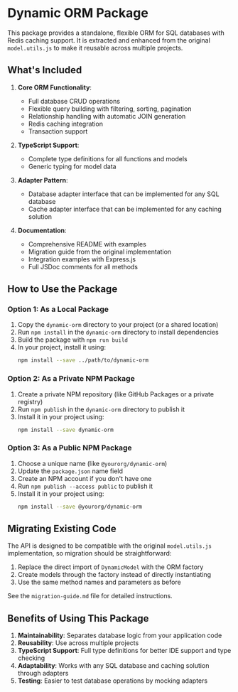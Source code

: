 # Dynamic ORM Package

This package provides a standalone, flexible ORM for SQL databases with Redis caching support. It is extracted and enhanced from the original `model.utils.js` to make it reusable across multiple projects.

## What's Included

1. **Core ORM Functionality**:
   - Full database CRUD operations
   - Flexible query building with filtering, sorting, pagination
   - Relationship handling with automatic JOIN generation
   - Redis caching integration
   - Transaction support

2. **TypeScript Support**:
   - Complete type definitions for all functions and models
   - Generic typing for model data

3. **Adapter Pattern**:
   - Database adapter interface that can be implemented for any SQL database
   - Cache adapter interface that can be implemented for any caching solution

4. **Documentation**:
   - Comprehensive README with examples
   - Migration guide from the original implementation
   - Integration examples with Express.js
   - Full JSDoc comments for all methods

## How to Use the Package

### Option 1: As a Local Package

1. Copy the `dynamic-orm` directory to your project (or a shared location)
2. Run `npm install` in the `dynamic-orm` directory to install dependencies
3. Build the package with `npm run build`
4. In your project, install it using:
   ```bash
   npm install --save ../path/to/dynamic-orm
   ```

### Option 2: As a Private NPM Package

1. Create a private NPM repository (like GitHub Packages or a private registry)
2. Run `npm publish` in the `dynamic-orm` directory to publish it
3. Install it in your project using:
   ```bash
   npm install --save dynamic-orm
   ```

### Option 3: As a Public NPM Package

1. Choose a unique name (like `@yourorg/dynamic-orm`)
2. Update the `package.json` name field
3. Create an NPM account if you don't have one
4. Run `npm publish --access public` to publish it
5. Install it in your project using:
   ```bash
   npm install --save @yourorg/dynamic-orm
   ```

## Migrating Existing Code

The API is designed to be compatible with the original `model.utils.js` implementation, so migration should be straightforward:

1. Replace the direct import of `DynamicModel` with the ORM factory
2. Create models through the factory instead of directly instantiating
3. Use the same method names and parameters as before

See the `migration-guide.md` file for detailed instructions.

## Benefits of Using This Package

1. **Maintainability**: Separates database logic from your application code
2. **Reusability**: Use across multiple projects
3. **TypeScript Support**: Full type definitions for better IDE support and type checking
4. **Adaptability**: Works with any SQL database and caching solution through adapters
5. **Testing**: Easier to test database operations by mocking adapters 